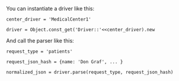 You can instantiate a driver like this:

`center_driver = 'MedicalCenter1' `

`driver = Object.const_get('Driver::'<<center_driver).new`


And call the parser like this:

`request_type = 'patients' `

`request_json_hash = {name: 'Don Graf', ... } `

`normalized_json = driver.parse(request_type, request_json_hash)`
